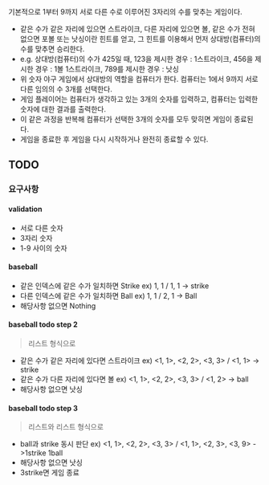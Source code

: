 기본적으로 1부터 9까지 서로 다른 수로 이루어진 3자리의 수를 맞추는 게임이다.

- 같은 수가 같은 자리에 있으면 스트라이크, 다른 자리에 있으면 볼, 같은 수가 전혀 없으면 포볼 또는 낫싱이란 힌트를 얻고, 그 힌트를 이용해서 먼저 상대방(컴퓨터)의 수를
  맞추면 승리한다.
- e.g. 상대방(컴퓨터)의 수가 425일 때, 123을 제시한 경우 : 1스트라이크, 456을 제시한 경우 : 1볼 1스트라이크, 789를 제시한 경우 : 낫싱
- 위 숫자 야구 게임에서 상대방의 역할을 컴퓨터가 한다. 컴퓨터는 1에서 9까지 서로 다른 임의의 수 3개를 선택한다.
- 게임 플레이어는 컴퓨터가 생각하고 있는 3개의 숫자를 입력하고, 컴퓨터는 입력한 숫자에 대한 결과를 출력한다.
- 이 같은 과정을 반복해 컴퓨터가 선택한 3개의 숫자를 모두 맞히면 게임이 종료된다.
- 게임을 종료한 후 게임을 다시 시작하거나 완전히 종료할 수 있다.

## TODO

### 요구사항

#### validation

- 서로 다른 숫자
- 3자리 숫자
- 1-9 사이의 숫자

#### baseball

- 같은 인덱스에 같은 수가 일치하면 Strike ex) 1, 1 / 1, 1 -> strike
- 다른 인덱스에 같은 수가 일치하면 Ball ex) 1, 1 / 2, 1 -> Ball
- 해당사항 없으면 Nothing

#### baseball todo step 2

> 리스트 형식으로

- 같은 수가 같은 자리에 있다면 스트라이크 ex) <1, 1>, <2, 2>, <3, 3> / <1, 1> -> strike
- 같은 수가 다른 자리에 있다면 볼 ex) <1, 1>, <2, 2>, <3, 3> / <1, 2> -> ball
- 해당사항 없으면 낫싱

#### baseball todo step 3

> 리스트와 리스트 형식으로

- ball과 strike 동시 판단 ex) <1, 1>, <2, 2>, <3, 3> /  <1, 1>, <2, 3>, <3, 9> ->1strike 1ball
- 해당사항 없으면 낫싱
- 3strike면 게임 종료